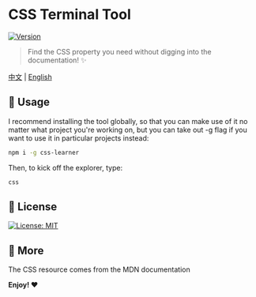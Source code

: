 # CSS Terminal Tool

[![Version](https://runkit.io/bokub/npm-version/branches/master/css-learner?style=flat)](https://www.npmjs.com/package/css-learner)

> Find the CSS property you need without digging into the documentation! ✨

[中文](https://github.com/babyAnnie/css-learner/blob/master/README.cn.md) | [English](https://github.com/babyAnnie/css-learner/blob/master/README.md)

## :lemon: Usage

I recommend installing the tool globally, so that you can make use of it no matter what project you're working on, but you can take out -g flag if you want to use it in particular projects instead:
```sh
npm i -g css-learner
```

Then, to kick off the explorer, type:
```sh
css
```

## :book: License

[![License: MIT](https://img.shields.io/badge/License-MIT-lightgrey.svg)](https://github.com/babyAnnie/css-learner/blob/master/LICENSE)


## :avocado: More

The CSS resource comes from the MDN documentation

**Enjoy! ❤**
